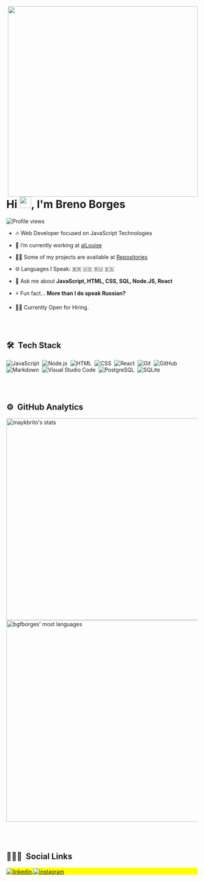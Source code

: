<img align="right" height="500em" src="https://raw.githubusercontent.com/gist/bgfborges/b02918436c83505a13fb9ce41b8f64e2/raw/86fe8a871ce07df058f03cd65e9586c4dc88b62d/githubcard.svg"/>
<h1 align="left">Hi <img src="https://raw.githubusercontent.com/kaueMarques/kaueMarques/master/hi.gif" width="30px">, I'm Breno Borges</h1>
<p align="left"> <img src="https://komarev.com/ghpvc/?username=bgfborges&color=yellow" alt="Profile views" /> </p>

- 🔥 Web Developer focused on JavaScript Technologies

- 🔭 I’m currently working at [aiLouise](https://ailouise.com)

- 👨‍💻 Some of my projects are available at [Repositories](https://github.com/bgfborges?tab=repositories)

- 🌐 Languages I Speak: 🇧🇷 🇺🇸 🇷🇺 🇪🇸

- 💬 Ask me about **JavaScript, HTML, CSS, SQL, Node.JS, React**

- ⚡ Fun fact... **More than I do speak Russian?**

- 🧑‍💼 Currently Open for Hiring.

<br><br>

## 🛠 &nbsp;Tech Stack

![JavaScript](https://img.shields.io/badge/-JavaScript-05122A?style=flat&logo=javascript)&nbsp;
![Node.js](https://img.shields.io/badge/-Node.js-05122A?style=flat&logo=node.js)&nbsp;
![HTML](https://img.shields.io/badge/-HTML-05122A?style=flat&logo=HTML5)&nbsp;
![CSS](https://img.shields.io/badge/-CSS-05122A?style=flat&logo=CSS3&logoColor=1572B6)&nbsp;
![React](https://img.shields.io/badge/-React-05122A?style=flat&logo=react)&nbsp;
![Git](https://img.shields.io/badge/-Git-05122A?style=flat&logo=git)&nbsp;
![GitHub](https://img.shields.io/badge/-GitHub-05122A?style=flat&logo=github)&nbsp;
![Markdown](https://img.shields.io/badge/-Markdown-05122A?style=flat&logo=markdown)&nbsp;
![Visual Studio Code](https://img.shields.io/badge/-Visual%20Studio%20Code-05122A?style=flat&logo=visual-studio-code&logoColor=007ACC)&nbsp;
![PostgreSQL](https://img.shields.io/badge/-PostgreSQL-05122A?style=flat&logo=postgresql)&nbsp;
![SQLite](https://img.shields.io/badge/-SQLite-05122A?style=flat&logo=sqlite)&nbsp;

<br><br>

## ⚙️ &nbsp;GitHub Analytics

<p align="left">
<img width="530em" src="https://github-readme-stats.vercel.app/api?username=bgfborges&show_icons=true&theme=vision-friendly-dark" alt="maykbrito's stats"/>
<img width="530em" src="https://github-readme-stats.vercel.app/api/top-langs/?username=bgfborges&layout=compact&theme=vision-friendly-dark" alt="bgfborges' most languages"/>
</p>

<br><br>

## 👨🏽‍🦲 &nbsp;Social Links

<p align="left" style="background:yellow">
<a href="https://linkedin.com/in/bgfborges" target="_blank">
  <img align="center" src="https://img.shields.io/badge/-bgfborges-05122A?style=flat&logo=linkedin" alt="linkedin"/>
</a>
<a href="https://instagram.com/bgfborges" target="_blank">
 <img align="center" src="https://img.shields.io/badge/-bgfborges-05122A?style=flat&logo=instagram" alt="instagram"/>
</a>
</p>

<!--
**maykbrito/maykbrito** is a ✨ _special_ ✨ repository because its `README.md` (this file) appears on your GitHub profile.

Here are some ideas to get you started:

- 🔭 I’m currently working on ...
- 🌱 I’m currently learning ...
- 👯 I’m looking to collaborate on ...
- 🤔 I’m looking for help with ...
- 💬 Ask me about ...
- 📫 How to reach me: ...
- 😄 Pronouns: ...
- ⚡ Fun fact: ...
-->
